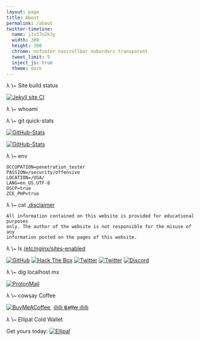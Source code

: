 ```yaml
---
layout: page
title: About
permalink: /about
twitter-timeline:
  name: j1v37u2k3y
  width: 300
  height: 300
  chrome: nofooter noscrollbar noborders transparent
  tweet_limit: 5
  inject_js: true
  theme: dark
---
```


<div class="about-header">
<span class="lambda">λ</span> <span class="tilde">\~</span> Site build status
</div>
<p>
<a href="https://github.com/j1v37u2k3y/j1v37u2k3y.github.io/actions" target="_blank"><img alt="Jekyll site CI" src="https://github.com/j1v37u2k3y/j1v37u2k3y.github.io/workflows/Jekyll%20site%20CI/badge.svg?branch=master"></a>
<!--[![Jekyll site CI](https://github.com/j1v37u2k3y/j1v37u2k3y.github.io/workflows/Jekyll%20site%20CI/badge.svg?branch=master)](https://github.com/j1v37u2k3y/j1v37u2k3y.github.io/actions)-->
</p>

<div class="about-header">
<span class="lambda">λ</span> <span class="tilde">\~</span> whoami
</div>
<p>
<!--[![HackTheBox-Badge](http://www.hackthebox.eu/badge/image/29519)](https://www.hackthebox.eu/profile/29519)-->
<a href="https://app.hackthebox.eu/profile/29519" target="_blank"><script src="https://www.hackthebox.eu/badge/29519"></script></a>
</p>

<div class="about-header">
<span class="lambda">λ</span> <span class="tilde">\~</span> git quick-stats
</div>

[![GitHub-Stats](https://github-readme-stats.vercel.app/api?username=j1v37u2k3y&hide=issues&show_icons=true&include_all_commits=true&theme=chartreuse-dark)](https://github.com/j1v37u2k3y)

[![GitHub-Stats](https://github-readme-stats.vercel.app/api/top-langs?username=j1v37u2k3y&show_icons=true&theme=chartreuse-dark)](https://github.com/j1v37u2k3y)

<div class="about-header">
<span class="lambda">λ</span> <span class="tilde">\~</span> env
</div>


```
OCCUPATION=penetration_tester
PASSION=/security/offensive
LOCATION=/USA/
LANG=en_US.UTF-8
OSCP=true
ZCE_PHP=true
```


<div class="about-header">
<span class="lambda">λ</span> <span class="tilde">\~</span> cat <span style="text-decoration:underline">.disclaimer</span>
</div>


```
All information contained on this website is provided for educational purposes
only. The author of the website is not responsible for the misuse of any
information posted on the pages of this website.
```


<div class="about-header">
<span class="lambda">λ</span> <span class="tilde">\~</span> ls <span style="text-decoration:underline">/etc/nginx/sites-enabled</span>
</div>

<p>
  <a href="https://github.com/j1v37u2k3y" target="_blank"><img src="https://img.shields.io/badge/-GitHub-181717?color=black&style=for-the-badge&logo=github" alt="GitHub" /></a>
  <a href="https://www.hackthebox.eu/profile/29519" target="_blank"><img src="https://img.shields.io/badge/-hack%20the%20box-9FEF00?style=for-the-badge&logo=hack-the-box&logoColor=white" alt="Hack The Box" /></a>
  <a href="https://www.twitter.com/j1v37u2k3y" target="_blank"><img src="https://img.shields.io/badge/-twitter-9FEF00?color=blue&logo=twitter&style=for-the-badge" alt="Twitter" /></a>
  <a href="https://keybase.io/j1v37u2k3y" target="_blank"><img src="https://img.shields.io/badge/-keybase-33A0FF?style=for-the-badge&logo=keybase&logoColor=white" alt="Twitter" /></a>
  <a href="javascript:alert('j1v37u2k3y#5676');" title="j1v37u2k3y#5676"><img src="https://img.shields.io/badge/-discord-7289DA?style=for-the-badge&logo=discord&logoColor=white" alt="Discord" /></a>
</p>

<div class="about-header">
<span class="lambda">λ</span> <span class="tilde">\~</span> dig localhost mx
</div>

<p>
  <a href="mailto:j1v37u2k3y@protonmail[.]com"><img src="https://img.shields.io/badge/-ProtonMail-8B89CC?style=for-the-badge&logo=ProtonMail&logoColor=white" alt="ProtonMail" /></a>
</p>

<div class="about-header">
<span class="lambda">λ</span> <span class="tilde">\~</span> cowsay Coffee
</div>

<p>
<link href="https://fonts.googleapis.com/css?family=Lato&subset=latin,latin-ext" rel="stylesheet">
<a class="bmc-button" target="_blank" href="https://www.buymeacoffee.com/j1v37u2k3y">
<img src="https://www.buymeacoffee.com/assets/img/BMC-btn-logo.svg" alt="BuyMeACoffee">
<span style="margin-left:5px">ıllıllı 𝕮𝖔𝖋𝖋𝖊𝖊 ıllıllı</span>
</a>
</p>

<div class="about-header">
<span class="lambda">λ</span> <span class="tilde">\~</span> Ellipal Cold Wallet
</div>

<p>
  Get yours today: <a href="https://www.ellipal.com/?rfsn=5538524.44894a" target="_blank"><img src="https://img.shields.io/badge/-Ellipal-8B89CC?style=for-the-badge&logo=Ellipal&logoColor=white" alt="Ellipal" /></a>
</p>

